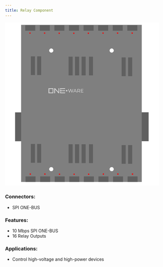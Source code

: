 ```yaml
---
title: Relay Component
---
```




![Relay Component](img/Component_Relay.png)

### Connectors:
-	SPI ONE-BUS

### Features: 
-	10 Mbps SPI ONE-BUS
-	16 Relay Outputs

### Applications: 
-	Control high-voltage and high-power devices

